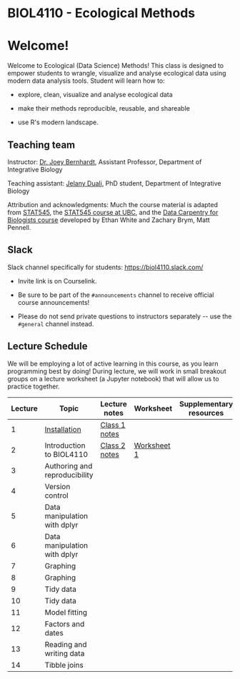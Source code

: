 # BIOL4110 - Ecological Methods

# Welcome!

Welcome to Ecological (Data Science) Methods! This class is designed to empower students to wrangle, visualize and analyse ecological data using modern data analysis tools. Student will learn how to:

-   explore, clean, visualize and analyse ecological data

-   make their methods reproducible, reusable, and shareable

-   use R's modern landscape.

## Teaching team

Instructor: [Dr. Joey Bernhardt](https://www.bernhardtlab.org/), Assistant Professor, Department of Integrative Biology

Teaching assistant: [Jelany Duali](https://www.uoguelph.ca/ib/node/1915), PhD student, Department of Integrative Biology

Attribution and acknowledgments: Much the course material is adapted from [STAT545](https://stat545.com/), the [STAT545 course at UBC](https://stat545.stat.ubc.ca/), and the [Data Carpentry for Biologists course](https://datacarpentry.org/semester-biology/) developed by Ethan White and Zachary Brym, Matt Pennell.

## Slack

Slack channel specifically for students: <https://biol4110.slack.com/>

-   Invite link is on Courselink.

-   Be sure to be part of the `#announcements` channel to receive official course announcements!

-   Please do not send private questions to instructors separately -- use the `#general` channel instead.

## Lecture Schedule

We will be employing a lot of active learning in this course, as you learn programming best by doing! During lecture, we will work in small breakout groups on a lecture worksheet (a Jupyter notebook) that will allow us to practice together.

| Lecture | Topic                                                                                                                                     | Lecture notes                                                                                                                              | Worksheet                                                                                                           | Supplementary resources |
|---------------|---------------|---------------|---------------|---------------|
| 1       | [Installation](https://htmlpreview.github.io/?https://github.com/BIOL4110/BIOL4110-course-website/blob/main/content/notes/notes-a00.html) | [Class 1 notes](https://htmlpreview.github.io/?https://github.com/BIOL4110/BIOL4110-course-website/blob/main/content/notes/notes-a00.html) |                                                                                                                     |                         |
| 2       | Introduction to BIOL4110                                                                                                                  | [Class 2 notes](https://htmlpreview.github.io/?https://github.com/BIOL4110/BIOL4110-course-website/blob/main/content/notes/notes-a01.html) | [Worksheet 1](https://github.com/BIOL4110/BIOL4110-course-website/blob/main/content/worksheets/worksheet_a01.ipynb) |                         |
| 3       | Authoring and reproducibility                                                                                                             |                                                                                                                                            |                                                                                                                     |                         |
| 4       | Version control                                                                                                                           |                                                                                                                                            |                                                                                                                     |                         |
| 5       | Data manipulation with dplyr                                                                                                              |                                                                                                                                            |                                                                                                                     |                         |
| 6       | Data manipulation with dplyr                                                                                                              |                                                                                                                                            |                                                                                                                     |                         |
| 7       | Graphing                                                                                                                                  |                                                                                                                                            |                                                                                                                     |                         |
| 8       | Graphing                                                                                                                                  |                                                                                                                                            |                                                                                                                     |                         |
| 9       | Tidy data                                                                                                                                 |                                                                                                                                            |                                                                                                                     |                         |
| 10      | Tidy data                                                                                                                                 |                                                                                                                                            |                                                                                                                     |                         |
| 11      | Model fitting                                                                                                                             |                                                                                                                                            |                                                                                                                     |                         |
| 12      | Factors and dates                                                                                                                         |                                                                                                                                            |                                                                                                                     |                         |
| 13      | Reading and writing data                                                                                                                  |                                                                                                                                            |                                                                                                                     |                         |
| 14      | Tibble joins                                                                                                                              |                                                                                                                                            |                                                                                                                     |                         |
